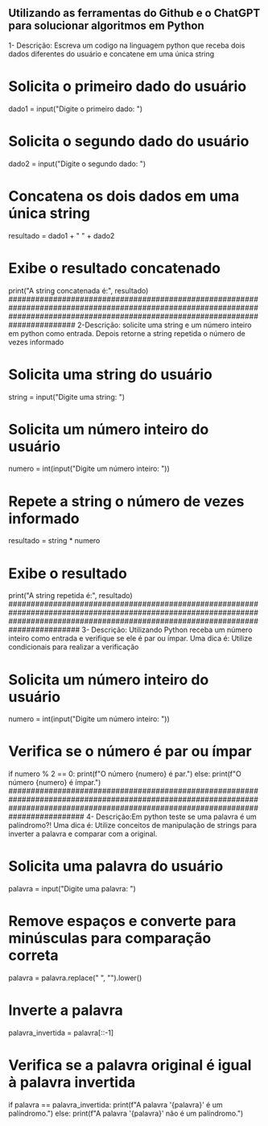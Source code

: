 ## Utilizando as ferramentas do Github e o ChatGPT para solucionar algoritmos em Python
1- Descrição: Escreva um codigo na linguagem python que receba dois dados diferentes do usuário e concatene em uma única string
# Solicita o primeiro dado do usuário
dado1 = input("Digite o primeiro dado: ")

# Solicita o segundo dado do usuário
dado2 = input("Digite o segundo dado: ")

# Concatena os dois dados em uma única string
resultado = dado1 + " " + dado2

# Exibe o resultado concatenado
print("A string concatenada é:", resultado)
#######################################################################################################################################################################################
2-Descrição: solicite uma string e um número inteiro em python  como entrada. Depois  retorne a string repetida o número de vezes informado
# Solicita uma string do usuário
string = input("Digite uma string: ")

# Solicita um número inteiro do usuário
numero = int(input("Digite um número inteiro: "))

# Repete a string o número de vezes informado
resultado = string * numero

# Exibe o resultado
print("A string repetida é:", resultado)
########################################################################################################################################################################################
3- Descrição: Utilizando Python receba um número inteiro como entrada e verifique se ele é par ou ímpar. Uma dica é: Utilize condicionais para realizar a verificação
# Solicita um número inteiro do usuário
numero = int(input("Digite um número inteiro: "))

# Verifica se o número é par ou ímpar
if numero % 2 == 0:
    print(f"O número {numero} é par.")
else:
    print(f"O número {numero} é ímpar.")
#########################################################################################################################################################################################
4- Descrição:Em python teste se uma palavra é um palíndromo?! Uma dica é: Utilize conceitos de manipulação de strings para inverter a palavra e comparar com a original.
# Solicita uma palavra do usuário
palavra = input("Digite uma palavra: ")

# Remove espaços e converte para minúsculas para comparação correta
palavra = palavra.replace(" ", "").lower()

# Inverte a palavra
palavra_invertida = palavra[::-1]

# Verifica se a palavra original é igual à palavra invertida
if palavra == palavra_invertida:
    print(f"A palavra '{palavra}' é um palíndromo.")
else:
    print(f"A palavra '{palavra}' não é um palíndromo.")



 
